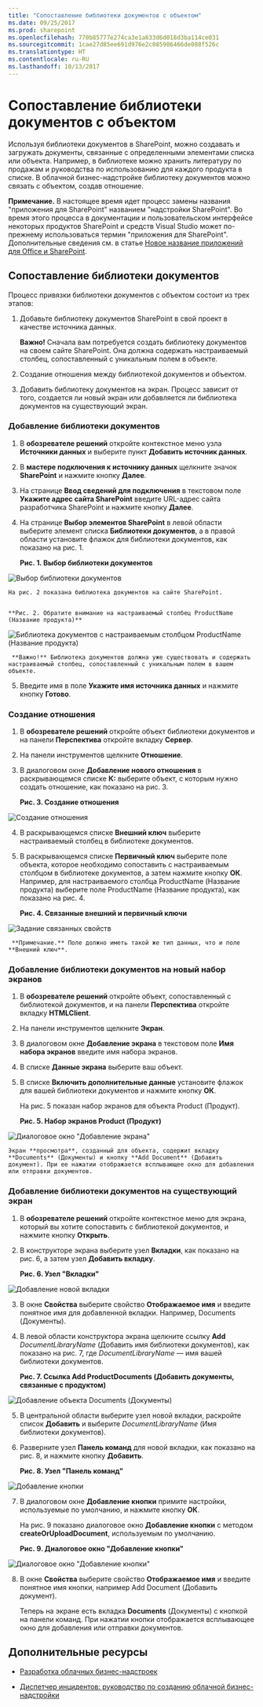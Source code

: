 ```yaml
---
title: "Сопоставление библиотеки документов с объектом"
ms.date: 09/25/2017
ms.prod: sharepoint
ms.openlocfilehash: 770b85777e274ca3e1a633d6d018d3ba114ce031
ms.sourcegitcommit: 1cae27d85ee691d976e2c085986466de088f526c
ms.translationtype: HT
ms.contentlocale: ru-RU
ms.lasthandoff: 10/13/2017
---
```

# <a name="associate-a-document-library-with-an-entity"></a>Сопоставление библиотеки документов с объектом
Используя библиотеки документов в SharePoint, можно создавать и загружать документы, связанные с определенными элементами списка или объекта. Например, в библиотеке можно хранить литературу по продажам и руководства по использованию для каждого продукта в списке. В облачной бизнес-надстройке библиотеку документов можно связать с объектом, создав отношение.
 

 **Примечание.** В настоящее время идет процесс замены названия "приложения для SharePoint" названием "надстройки SharePoint". Во время этого процесса в документации и пользовательском интерфейсе некоторых продуктов SharePoint и средств Visual Studio может по-прежнему использоваться термин "приложения для SharePoint". Дополнительные сведения см. в статье [Новое название приложений для Office и SharePoint](new-name-for-apps-for-sharepoint.md#bk_newname).
 


## <a name="associating-a-document-library"></a>Сопоставление библиотеки документов

Процесс привязки библиотеки документов с объектом состоит из трех этапов:
 

 

1. Добавьте библиотеку документов SharePoint в свой проект в качестве источника данных.
    
     **Важно!** Сначала вам потребуется создать библиотеку документов на своем сайте SharePoint. Она должна содержать настраиваемый столбец, сопоставленный с уникальным полем в объекте.
2. Создание отношения между библиотекой документов и объектом.
    
 
3. Добавить библиотеку документов на экран. Процесс зависит от того, создается ли новый экран или добавляется ли библиотека документов на существующий экран.
    
 

### <a name="to-add-a-document-library"></a>Добавление библиотеки документов


1. В **обозревателе решений** откройте контекстное меню узла **Источники данных** и выберите пункт **Добавить источник данных**.
    
 
2. В **мастере подключения к источнику данных** щелкните значок **SharePoint** и нажмите кнопку **Далее**.
    
 
3. На странице **Ввод сведений для подключения** в текстовом поле **Укажите адрес сайта SharePoint** введите URL-адрес сайта разработчика SharePoint и нажмите кнопку **Далее**.
    
 
4. На странице **Выбор элементов SharePoint** в левой области выберите элемент списка **Библиотеки документов**, а в правой области установите флажок для библиотеки документов, как показано на рис. 1.
    
    **Рис. 1. Выбор библиотеки документов**

 

  ![Выбор библиотеки документов](../images/CBADocLibrary.PNG)
 

    На рис. 2 показана библиотека документов на сайте SharePoint.
    

    **Рис. 2. Обратите внимание на настраиваемый столбец ProductName (Название продукта)**

 

  ![Библиотека документов с настраиваемым столбцом ProductName (Название продукта)](../images/CBADocLibrary2.PNG)
 

    
     **Важно!** Библиотека документов должна уже существовать и содержать настраиваемый столбец, сопоставленный с уникальным полем в вашем объекте.
5. Введите имя в поле **Укажите имя источника данных** и нажмите кнопку **Готово**.
    
 

### <a name="to-create-a-relationship"></a>Создание отношения


1. В **обозревателе решений** откройте объект библиотеки документов и на панели **Перспектива** откройте вкладку **Сервер**.
    
 
2. На панели инструментов щелкните **Отношение**.
    
 
3. В диалоговом окне **Добавление нового отношения** в раскрывающемся списке **К:** выберите объект, с которым нужно создать отношение, как показано на рис. 3.
    
    **Рис. 3. Создание отношения**

 

  ![Создание отношения](../images/CBARelationship.PNG)
 

 

 
4. В раскрывающемся списке **Внешний ключ** выберите настраиваемый столбец в библиотеке документов.
    
 
5. В раскрывающемся списке **Первичный ключ** выберите поле объекта, которое необходимо сопоставить с настраиваемым столбцом в библиотеке документов, а затем нажмите кнопку **ОК**. Например, для настраиваемого столбца ProductName (Название продукта) выберите поле ProductName (Название продукта), как показано на рис. 4.
    
    **Рис. 4. Связанные внешний и первичный ключи**

 

  ![Задание связанных свойств](../images/CBARelationship2.PNG)
 

    
     **Примечание.** Поле должно иметь такой же тип данных, что и поле **Внешний ключ**.

### <a name="to-add-a-document-library-to-a-new-screen-set"></a>Добавление библиотеки документов на новый набор экранов


1. В **обозревателе решений** откройте объект, сопоставленный с библиотекой документов, и на панели **Перспектива** откройте вкладку **HTMLClient**.
    
 
2. На панели инструментов щелкните **Экран**.
    
 
3. В диалоговом окне **Добавление экрана** в текстовом поле **Имя набора экранов** введите имя набора экранов.
    
 
4. В списке **Данные экрана** выберите ваш объект.
    
 
5. В списке **Включить дополнительные данные** установите флажок для вашей библиотеки документов и нажмите кнопку **ОК**.
    
    На рис. 5 показан набор экранов для объекта Product (Продукт).
    

    **Рис. 5. Набор экранов Product (Продукт)**

 

  ![Диалоговое окно "Добавление экрана"](../images/CBAScreenSet.PNG)
 

    Экран **просмотра**, созданный для объекта, содержит вкладку **Documents** (Документы) и кнопку **Add Document** (Добавить документ). При ее нажатии отображается всплывающее окно для добавления или отправки документов.
    
 

### <a name="to-add-a-document-library-to-an-existing-screen"></a>Добавление библиотеки документов на существующий экран


1. В **обозревателе решений** откройте контекстное меню для экрана, который вы хотите сопоставить с библиотекой документов, и нажмите кнопку **Открыть**.
    
 
2. В конструкторе экрана выберите узел **Вкладки**, как показано на рис. 6, а затем узел **Добавить вкладку**.
    
    **Рис. 6. Узел "Вкладки"**

 

  ![Добавление новой вкладки](../images/CBAAddTab.PNG)
 

 

 
3. В окне **Свойства** выберите свойство **Отображаемое имя** и введите понятное имя для добавленной вкладки. Например, Documents (Документы).
    
 
4. В левой области конструктора экрана щелкните ссылку **Add** _DocumentLibraryName_ (Добавить имя библиотеки документов), как показано на рис. 7, где _DocumentLibraryName_ — имя вашей библиотеки документов.
    
    **Рис. 7. Ссылка Add ProductDocuments (Добавить документы, связанные с продуктом)**

 

  ![Добавление объекта Documents (Документы)](../images/CBAAddDoc.PNG)
 

 

 
5. В центральной области выберите узел новой вкладки, раскройте список **Добавить** и выберите _DocumentLibraryName_ (Имя библиотеки документов).
    
 
6. Разверните узел **Панель команд** для новой вкладки, как показано на рис. 8, и нажмите кнопку **Добавить**.
    
    **Рис. 8. Узел "Панель команд"**

 

  ![Добавление кнопки](../images/CBAAddButton.PNG)
 

 

 
7. В диалоговом окне **Добавление кнопки** примите настройки, используемые по умолчанию, и нажмите кнопку **ОК**.
    
    На рис. 9 показано диалоговое окно **Добавление кнопки** с методом **createOrUploadDocument**, используемым по умолчанию.
    

    **Рис. 9. Диалоговое окно "Добавление кнопки"**

 

  ![Диалоговое окно "Добавление кнопки"](../images/CBAAddDialog.PNG)
 

 

 
8. В окне **Свойства** выберите свойство **Отображаемое имя** и введите понятное имя кнопки, например Add Document (Добавить документ).
    
    Теперь на экране есть вкладка **Documents** (Документы) с кнопкой на панели команд. При нажатии кнопки отображается всплывающее окно для добавления или отправки документов.
    
 

## <a name="additional-resources"></a>Дополнительные ресурсы
<a name="bk_addresources"> </a>


-  [Разработка облачных бизнес-надстроек](develop-cloud-business-add-ins.md)
    
 
-  [Диспетчер инцидентов: руководство по созданию облачной бизнес-надстройки](incident-manager-a-cloud-business-add-in-tutorial.md)
    
 

